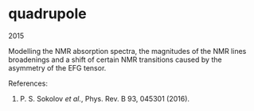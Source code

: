 # quadrupole

 2015
 
 Modelling the NMR absorption spectra, the magnitudes of the NMR lines broadenings and a shift of certain NMR transitions caused by the asymmetry of the EFG tensor. 

 References:
1. P. S. Sokolov *et al.*, Phys. Rev. B 93, 045301 (2016).
